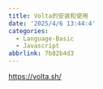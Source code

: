 ```yaml
---
title: Volta的安装和使用
date: '2025/4/6 13:44:4'
categories:
  - Language-Basic
  - Javascript
abbrlink: 7b82b4d3
---
```



https://volta.sh/